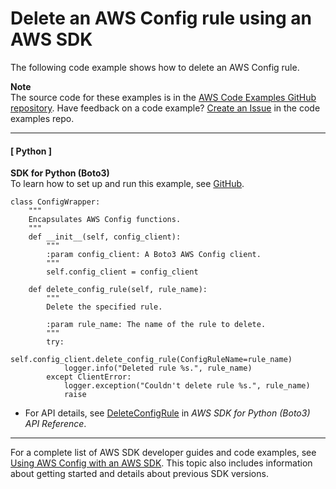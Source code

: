 # Delete an AWS Config rule using an AWS SDK<a name="example_config-service_DeleteConfigRule_section"></a>

The following code example shows how to delete an AWS Config rule\.

**Note**  
The source code for these examples is in the [AWS Code Examples GitHub repository](https://github.com/awsdocs/aws-doc-sdk-examples)\. Have feedback on a code example? [Create an Issue](https://github.com/awsdocs/aws-doc-sdk-examples/issues/new/choose) in the code examples repo\. 

------
#### [ Python ]

**SDK for Python \(Boto3\)**  
 To learn how to set up and run this example, see [GitHub](https://github.com/awsdocs/aws-doc-sdk-examples/tree/main/python/example_code/config#code-examples)\. 
  

```
class ConfigWrapper:
    """
    Encapsulates AWS Config functions.
    """
    def __init__(self, config_client):
        """
        :param config_client: A Boto3 AWS Config client.
        """
        self.config_client = config_client

    def delete_config_rule(self, rule_name):
        """
        Delete the specified rule.

        :param rule_name: The name of the rule to delete.
        """
        try:
            self.config_client.delete_config_rule(ConfigRuleName=rule_name)
            logger.info("Deleted rule %s.", rule_name)
        except ClientError:
            logger.exception("Couldn't delete rule %s.", rule_name)
            raise
```
+  For API details, see [DeleteConfigRule](https://docs.aws.amazon.com/goto/boto3/config-2014-11-12/DeleteConfigRule) in *AWS SDK for Python \(Boto3\) API Reference*\. 

------

For a complete list of AWS SDK developer guides and code examples, see [Using AWS Config with an AWS SDK](sdk-general-information-section.md)\. This topic also includes information about getting started and details about previous SDK versions\.